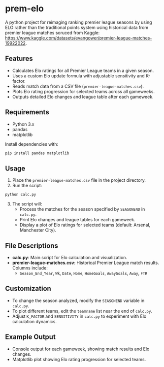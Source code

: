 # prem-elo
A python project for reimaging ranking premier league seasons by using ELO rather than the traditional points system using historical data from premier league matches soruced from Kaggle: https://www.kaggle.com/datasets/evangower/premier-league-matches-19922022.

## Features

- Calculates Elo ratings for all Premier League teams in a given season.
- Uses a custom Elo update formula with adjustable sensitivity and K-factor.
- Reads match data from a CSV file (`premier-league-matches.csv`).
- Plots Elo rating progression for selected teams across all gameweeks.
- Outputs detailed Elo changes and league table after each gameweek.

## Requirements

- Python 3.x
- pandas
- matplotlib

Install dependencies with:

```bash
pip install pandas matplotlib
```

## Usage

1. Place the `premier-league-matches.csv` file in the project directory.
2. Run the script:

```bash
python calc.py
```

3. The script will:
   - Process the matches for the season specified by `SEASONEND` in `calc.py`.
   - Print Elo changes and league tables for each gameweek.
   - Display a plot of Elo ratings for selected teams (default: Arsenal, Manchester City).

## File Descriptions

- **calc.py**: Main script for Elo calculation and visualization.
- **premier-league-matches.csv**: Historical Premier League match results. Columns include:
  - `Season_End_Year`, `Wk`, `Date`, `Home`, `HomeGoals`, `AwayGoals`, `Away`, `FTR`

## Customization

- To change the season analyzed, modify the `SEASONEND` variable in `calc.py`.
- To plot different teams, edit the `teamname` list near the end of `calc.py`.
- Adjust `K_FACTOR` and `SENSITIVITY` in `calc.py` to experiment with Elo calculation dynamics.

## Example Output

- Console output for each gameweek, showing match results and Elo changes.
- Matplotlib plot showing Elo rating progression for selected teams.
